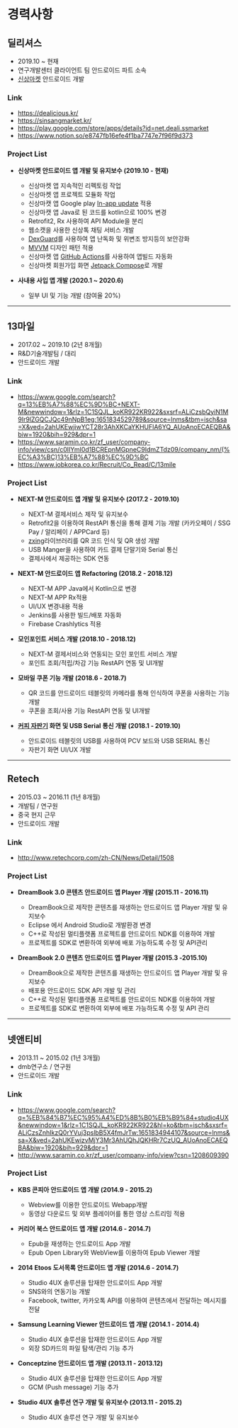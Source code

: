 # 경력사항

## 딜리셔스
- 2019.10 ~ 현재
- 연구개발센터 클라이언트 팀 안드로이드 파트 소속
- [신상마켓](https://play.google.com/store/apps/details?id=net.deali.ssmarket) 안드로이드 개발

### Link
- https://dealicious.kr/
- https://sinsangmarket.kr/
- https://play.google.com/store/apps/details?id=net.deali.ssmarket
- https://www.notion.so/e8747fb16efe4f1ba7747e7f96f9d373

### Project List
- __신상마켓 안드로이드 앱 개발 및 유지보수 (2019.10 - 현재)__
    + 신상마켓 앱 지속적인 리펙토링 작업
    + 신상마켓 앱 프로젝트 모듈화 작업
    + 신상마캣 앱 Google play [In-app update](https://developer.android.com/guide/playcore/in-app-updates) 적용
    + 신상마캣 앱 Java로 된 코드를 kotlin으로 100% 변경
    + Retrofit2, Rx 사용하여 API Module을 분리
    + 웹소캣을 사용한 신상톡 채팅 서비스 개발
    + [DexGuard](https://www.guardsquare.com/)를 사용하여 앱 난독화 및 위변조 방지등의 보안강화
    + [MVVM](https://ko.wikipedia.org/wiki/%EB%AA%A8%EB%8D%B8-%EB%B7%B0-%EB%B7%B0%EB%AA%A8%EB%8D%B8) 디자인 패턴 적용
    + 신상마켓 앱 [GitHub Actions](https://github.com/features/actions)를 사용하여 앱빌드 자동화
    + 신상마켓 회원가입 화면 [Jetpack Compose](https://developer.android.com/jetpack/compose)로 개발

- __사내용 사입 앱 개발 (2020.1 ~ 2020.6)__
    + 일부 UI 및 기능 개발 (참여율 20%)

-----

## 13마일
- 2017.02 ~ 2019.10 (2년 8개월)
- R&D기술개발팀 / 대리
- 안드로이드 개발

### Link
- https://www.google.com/search?q=13%EB%A7%88%EC%9D%BC+NEXT-M&newwindow=1&rlz=1C1SQJL_koKR922KR922&sxsrf=ALiCzsbQyiN1M9Ir9lZGQCJQc49nNpB1eg:1651834529789&source=lnms&tbm=isch&sa=X&ved=2ahUKEwjiwYCT28r3AhXKCaYKHUFlA6YQ_AUoAnoECAEQBA&biw=1920&bih=929&dpr=1
- https://www.saramin.co.kr/zf_user/company-info/view/csn/c0lIYmI0d1BCREpnMGpneC9IdmZTdz09/company_nm/(%EC%A3%BC)13%EB%A7%88%EC%9D%BC
- https://www.jobkorea.co.kr/Recruit/Co_Read/C/13mile

### Project List
- __NEXT-M 안드로이드 앱 개발 및 유지보수 (2017.2 - 2019.10)__
    + NEXT-M 결제서비스 제작 및 유지보수
    + Retrofit2을 이용하여 RestAPI 통신을 통해 결제 기능 개발 (카카오페이 / SSG Pay / 알리페이 / APPCard 등)
    + [zxing](https://github.com/zxing/zxing)라이브러리를 QR 코드 인식 및 QR 생성 개발
    + USB Manger을 사용하여 카드 결제 단말기와 Serial 통신
    + 결제사에서 제공하는 SDK 연동

- __NEXT-M 안드로이드 앱 Refactoring (2018.2 - 2018.12)__
    + NEXT-M APP Java에서 Kotlin으로 변경
    + NEXT-M APP Rx적용
    + UI/UX 변경내용 적용
    + Jenkins를 사용한 빌드/배포 자동화
    + Firebase Crashlytics 적용

- __모인포인트 서비스 개발 (2018.10 - 2018.12)__
    + NEXT-M 결제서비스와 연동되는 모인 포인트 서비스 개발 
    + 포인트 조회/적립/차감 기능 RestAPI 연동 및 UI개발
    
- __모바일 쿠폰 기능 개발 (2018.6 - 2018.7)__
    + QR 코드를 안드로이드 테블릿의 카메라를 통해 인식하여 쿠폰을 사용하는 기능 개발
    + 쿠폰을 조회/사용 기능 RestAPI 연동 및 UI개발

- __[커피 자판기](https://www.joongang.co.kr/article/22399001#home) 화면 및 USB Serial 통신 개발 (2018.1 - 2019.10)__
    + 안드로이드 테블릿의 USB를 사용하여 PCV 보드와 USB SERIAL 통신
    + 자판기 화면 UI/UX 개발
    
-----
## Retech
- 2015.03 ~ 2016.11 (1년 8개월)
- 개발팀 / 연구원
- 중국 현지 근무
- 안드로이드 개발

### Link
- http://www.retechcorp.com/zh-CN/News/Detail/1508

### Project List
- __DreamBook 3.0 콘텐츠 안드로이드 앱 Player 개발 (2015.11 - 2016.11)__
    + DreamBook으로 제작한 콘텐츠를 재생하는 안드로이드 앱 Player 개발 및 유지보수
    + Eclipse 에서 Android Studio로 개발환경 변경
    + C++로 작성된 멀티플랫폼 프로젝트를 안드로이드 NDK를 이용하여 개발
    + 프로젝트를 SDK로 변환하여 외부에 배포 가능하도록 수정 및 API관리 

- __DreamBook 2.0 콘텐츠 안드로이드 앱 Player 개발 (2015.3 -2015.10)__
    + DreamBook으로 제작한 콘텐츠를 재생하는 안드로이드 앱 Player 개발 및 유지보수
    + 배포용 안드로이드 SDK API 개발 및 관리
    + C++로 작성된 멀티플랫폼 프로젝트를 안드로이드 NDK를 이용하여 개발
    + 프로젝트를 SDK로 변환하여 외부에 배포 가능하도록 수정 및 API 관리
    
-----    
## 넷앤티비
- 2013.11 ~ 2015.02 (1년 3개월)
- dmb연구소 / 연구원
- 안드로이드 개발

### Link
- https://www.google.com/search?q=%EB%84%B7%EC%95%A4%ED%8B%B0%EB%B9%84+studio4UX&newwindow=1&rlz=1C1SQJL_koKR922KR922&hl=ko&tbm=isch&sxsrf=ALiCzsZnhIkzQ0rYVuj3pslbB5X4fmJrTw:1651834944107&source=lnms&sa=X&ved=2ahUKEwizvMjY3Mr3AhUQhJQKHRr7CzUQ_AUoAnoECAEQBA&biw=1920&bih=929&dpr=1
- http://www.saramin.co.kr/zf_user/company-info/view?csn=1208609390

### Project List
- __KBS 콘피아 안드로이드 앱 개발 (2014.9 - 2015.2)__
    + Webview를 이용한 안드로이드 Webapp개발
    + 동영상 다운로드 및 외부 플레이어를 통한 영상 스트리밍 적용
    
- __커리어 북스 안드로이드 앱 개발 (2014.6 - 2014.7)__
    + Epub을 재생하는 안드로이드 App 개발
    + Epub Open Library와 WebView를 이용하여 Epub Viewer 개발
    
- __2014 Etoos 도서목록 안드로이드 앱 개발 (2014.6 - 2014.7)__
    + Studio 4UX 솔루션을 탑재한 안드로이드 App 개발
    + SNS와의 연동기능 개발
    + Facebook, twitter, 카카오톡 API를 이용하여 콘텐츠에서 전달하는 메시지를 전달
    
- __Samsung Learning Viewer 안드로이드 앱 개발 (2014.1 - 2014.4)__
    + Studio 4UX 솔루션을 탑재한 안드로이드 App 개발 
    + 외장 SD카드의 파일 탐색/관리 기능 추가
    
- __Conceptzine 안드로이드 앱 개발 (2013.11 - 2013.12)__
    + Studio 4UX 솔루션을 탑재한 안드로이드 App 개발
    + GCM (Push message) 기능 추가
    
- __Studio 4UX 솔루션 연구 개발 및 유지보수 (2013.11 - 2015.2)__
    + Studio 4UX 솔루션 연구 개발 및 유지보수

